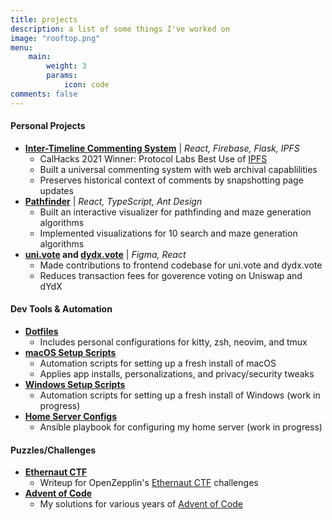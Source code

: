 ```yaml
---
title: projects
description: a list of some things I've worked on
image: "rooftop.png"
menu:
    main: 
        weight: 3
        params:
            icon: code
comments: false
---
```


#### Personal Projects

- **[Inter-Timeline Commenting System](https://github.com/yuzhoumo/itcs)** | _React, Firebase, Flask, IPFS_
  - CalHacks 2021 Winner: Protocol Labs Best Use of [IPFS](https://ipfs.io/)
  - Built a universal commenting system with web archival capablilities
  - Preserves historical context of comments by snapshotting page updates
- **[Pathfinder](https://pathfinder.joe-mo.com)** | _React, TypeScript, Ant Design_
  - Built an interactive visualizer for pathfinding and maze generation algorithms
  - Implemented visualizations for 10 search and maze generation algorithms
- **[uni.vote](https://uni.vote/) and [dydx.vote](http://dydx.vote/)** | _Figma, React_
  - Made contributions to frontend codebase for uni.vote and dydx.vote
  - Reduces transaction fees for goverence voting on Uniswap and dYdX

#### Dev Tools & Automation

- **[Dotfiles](https://github.com/yuzhoumo/dotfiles)**
  - Includes personal configurations for kitty, zsh, neovim, and tmux
- **[macOS Setup Scripts](https://github.com/yuzhoumo/macos-configs)**
  - Automation scripts for setting up a fresh install of macOS
  - Applies app installs, personalizations, and privacy/security tweaks
- **[Windows Setup Scripts](https://github.com/yuzhoumo/windows-configs)**
  - Automation scripts for setting up a fresh install of Windows (work in progress)
- **[Home Server Configs](https://github.com/yuzhoumo/server-configs)**
  - Ansible playbook for configuring my home server (work in progress)

#### Puzzles/Challenges

- **[Ethernaut CTF](https://github.com/yuzhoumo/ethernaut-writeup)**
  - Writeup for OpenZepplin's [Ethernaut CTF](https://ethernaut.openzeppelin.com/) challenges
- **[Advent of Code](https://github.com/yuzhoumo/advent-of-code)**
  - My solutions for various years of [Advent of Code](https://adventofcode.com/)
